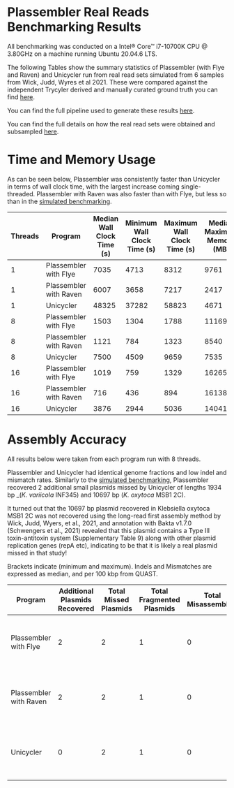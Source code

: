 # Plassembler Real Reads Benchmarking Results 

All benchmarking was conducted on a Intel® Core™ i7-10700K CPU @ 3.80GHz on a machine running Ubuntu 20.04.6 LTS. 

The following Tables show the summary statistics of Plassembler (with Flye and Raven) and Unicycler run from real read sets simulated from 6 samples from Wick, Judd, Wyres et al 2021. These were compared against the independent Trycyler derived and manually curated ground truth you can find [here](https://github.com/rrwick/Small-plasmid-Nanopore/blob/main/method.md).

You can find the full pipeline used to generate these results [here](https://github.com/gbouras13/plassembler_simulation_benchmarking).

You can find the full details on how the real read sets were obtained and subsampled [here](docs/fastqs.md).

Time and Memory Usage
===============

As can be seen below, Plassembler was consistently faster than Unicycler in terms of wall clock time, with the largest increase coming single-threaded. Plassembler with Raven was also faster than with Flye, but less so than in the [simulated benchmarking](docs/benchmarking_results_sim.md).


| Threads | Program                | Median Wall Clock Time (s) | Minimum Wall Clock Time (s) | Maximum Wall Clock Time (s) | Median Maximum Memory (MB) | Minimum Maximum Memory (MB) | Maximum Maximum Memory (MB) |
| ------- | ---------------------- | -------------------------- | --------------------------- | --------------------------- | -------------------------- | --------------------------- | --------------------------- |
| 1       | Plassembler with Flye  | 7035                       | 4713                        | 8312                        | 9761                       | 9075                        | 10032                       |
| 1       | Plassembler with Raven | 6007                       | 3658                        | 7217                        | 2417                       | 2416                        | 2426                        |
| 1       | Unicycler              | 48325                      | 37282                       | 58823                       | 4671                       | 3583                        | 5832                        |
| 8       | Plassembler with Flye  | 1503                       | 1304                        | 1788                        | 11169                      | 10317                       | 11439                       |
| 8       | Plassembler with Raven | 1121                       | 784                         | 1323                        | 8540                       | 8417                        | 8543                        |
| 8       | Unicycler              | 7500                       | 4509                        | 9659                        | 7535                       | 7003                        | 8128                        |
| 16      | Plassembler with Flye  | 1019                       | 759                         | 1329                        | 16265                      | 16181                       | 16316                       |
| 16      | Plassembler with Raven | 716                        | 436                         | 894                         | 16138                      | 15618                       | 16320                       |
| 16      | Unicycler              | 3876                       | 2944                        | 5036                        | 14041                      | 13647                       | 14062                       |

Assembly Accuracy
==================

All results below were taken from each program run with 8 threads.

Plassembler and Unicycler had identical genome fractions and low indel and mismatch rates. Similarly to the [simulated benchmarking](docs/benchmarking_results_sim.md), Plassembler recovered 2 additional small plasmids missed by Unicycler of lengths 1934 bp  _(_K. variicola_ INF345) and 10697 bp (_K. oxytoca_ MSB1 2C). 

It turned out that the 10697 bp plasmid recovered in Klebsiella oxytoca MSB1 2C was not recovered using the long-read first assembly method by Wick, Judd, Wyers, et al., 2021, and annotation with Bakta v1.7.0 (Schwengers et al., 2021) revealed that this plasmid contains a Type III toxin-antitoxin system (Supplementary Table 9) along with other plasmid replication genes (repA etc), indicating to be that it is likely a real plasmid missed in that study!

Brackets indicate (minimum and maximum). Indels and Mismatches are expressed as median, and per 100 kbp from QUAST.

| Program                | Additional Plasmids Recovered | Total Missed Plasmids | Total Fragmented Plasmids | Total Misassemblies | Genome Fraction                           | Indels (per 100kbp)    | Mismatches (per 100kbp) |
| ---------------------- | ----------------------------- | --------------------- | ------------------------- | ------------------- | ----------------------------------------- | ---------------------- | ----------------------- |
| Plassembler with Flye  | 2                             | 2                     | 1                         | 0                   | 97.02 (mean), 100 (median),  (82.14, 100) | 0.46 (0 min, 8.6 max)  | 0.2 (0 min, 135.23 max) |
| Plassembler with Raven | 2                             | 2                     | 1                         | 0                   | 97.02 (mean), 100 (median),  (82.14, 100) | 0.64 (0 min, 1.67 max) | 0.58 (0 min, 7.94 max)  |
| Unicycler              | 0                             | 2                     | 1                         | 0                   | 97.02 (mean), 100 (median),  (82.14, 100) | 0.18 (0 min, 1.67 max) | 0.18 (0 min, 2.65 max)  |
